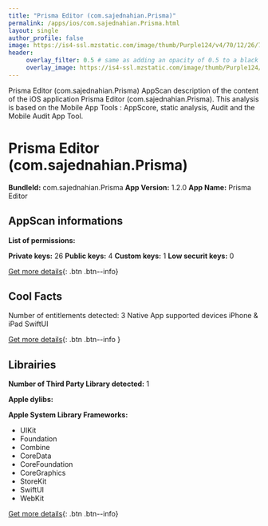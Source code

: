 ```yaml
---
title: "Prisma Editor (com.sajednahian.Prisma)"
permalink: /apps/ios/com.sajednahian.Prisma.html
layout: single
author_profile: false
image: https://is4-ssl.mzstatic.com/image/thumb/Purple124/v4/70/12/26/701226af-ae08-4ee1-203e-f3dc6dcfe391/AppIcon-1x_U007emarketing-0-10-0-85-220.png/512x512bb.jpg
header: 
     overlay_filter: 0.5 # same as adding an opacity of 0.5 to a black background
     overlay_image: https://is4-ssl.mzstatic.com/image/thumb/Purple124/v4/70/12/26/701226af-ae08-4ee1-203e-f3dc6dcfe391/AppIcon-1x_U007emarketing-0-10-0-85-220.png/512x512bb.jpg
---
```

Prisma Editor (com.sajednahian.Prisma) AppScan description of the content of the iOS application Prisma Editor (com.sajednahian.Prisma). This analysis is based on the Mobile App Tools : AppScore, static analysis, Audit and the Mobile Audit App Tool.

# Prisma Editor (com.sajednahian.Prisma)

**BundleId:** com.sajednahian.Prisma
**App Version:** 1.2.0
**App Name:** Prisma Editor


## AppScan informations 

**List of permissions:** 
  
  
**Private keys:** 26
**Public keys:** 4
**Custom keys:** 1
**Low securit keys:** 0
  
[Get more details](/pricing.html){: .btn .btn--info}

## Cool Facts

Number of entitlements detected: 3
Native App
supported devices iPhone & iPad
SwiftUI
  
[Get more details](/pricing.html){: .btn .btn--info }

## Librairies 
**Number of Third Party Library detected:** 1


**Apple dylibs:**


**Apple System Library Frameworks:**
- UIKit
- Foundation
- Combine
- CoreData
- CoreFoundation
- CoreGraphics
- StoreKit
- SwiftUI
- WebKit


  
[Get more details](/pricing.html){: .btn .btn--info}

